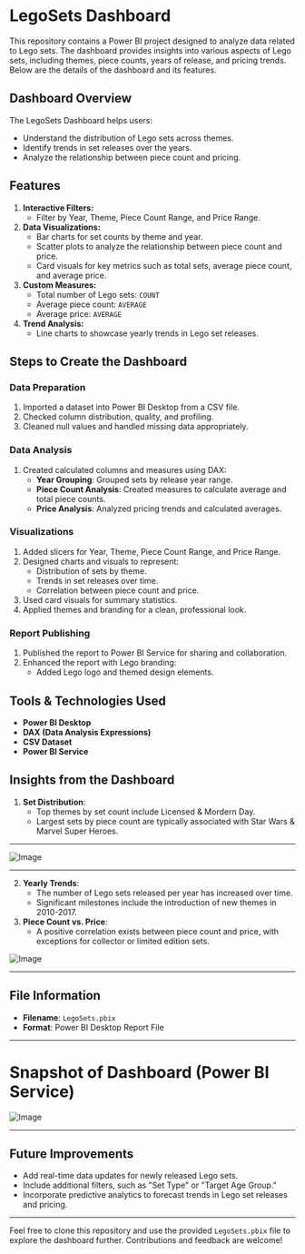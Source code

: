 # LegoSets Dashboard

This repository contains a Power BI project designed to analyze data related to Lego sets. The dashboard provides insights into various aspects of Lego sets, including themes, piece counts, years of release, and pricing trends. Below are the details of the dashboard and its features.

## Dashboard Overview
The LegoSets Dashboard helps users:
- Understand the distribution of Lego sets across themes.
- Identify trends in set releases over the years.
- Analyze the relationship between piece count and pricing.

## Features
1. **Interactive Filters:**
   - Filter by Year, Theme, Piece Count Range, and Price Range.
2. **Data Visualizations:**
   - Bar charts for set counts by theme and year.
   - Scatter plots to analyze the relationship between piece count and price.
   - Card visuals for key metrics such as total sets, average piece count, and average price.
3. **Custom Measures:**
   - Total number of Lego sets: `COUNT`
   - Average piece count: `AVERAGE`
   - Average price: `AVERAGE`
4. **Trend Analysis:**
   - Line charts to showcase yearly trends in Lego set releases.

## Steps to Create the Dashboard
### Data Preparation
1. Imported a dataset into Power BI Desktop from a CSV file.
2. Checked column distribution, quality, and profiling.
3. Cleaned null values and handled missing data appropriately.

### Data Analysis
1. Created calculated columns and measures using DAX:
   - **Year Grouping**: Grouped sets by release year range.
   - **Piece Count Analysis**: Created measures to calculate average and total piece counts.
   - **Price Analysis**: Analyzed pricing trends and calculated averages.

### Visualizations
1. Added slicers for Year, Theme, Piece Count Range, and Price Range.
2. Designed charts and visuals to represent:
   - Distribution of sets by theme.
   - Trends in set releases over time.
   - Correlation between piece count and price.
3. Used card visuals for summary statistics.
4. Applied themes and branding for a clean, professional look.

### Report Publishing
1. Published the report to Power BI Service for sharing and collaboration.
2. Enhanced the report with Lego branding:
   - Added Lego logo and themed design elements.

## Tools & Technologies Used
- **Power BI Desktop**
- **DAX (Data Analysis Expressions)**
- **CSV Dataset**
- **Power BI Service**

## Insights from the Dashboard

1. **Set Distribution**:
   - Top themes by set count include Licensed & Mordern Day.
   - Largest sets by piece count are typically associated with Star Wars & Marvel Super Heroes.
---

   ![Image](https://github.com/user-attachments/assets/47cdeffc-e853-489b-a5d3-d9eec2724ff7)
   
---
2. **Yearly Trends**:
   - The number of Lego sets released per year has increased over time.
   - Significant milestones include the introduction of new themes in 2010-2017.
3. **Piece Count vs. Price**:
   - A positive correlation exists between piece count and price, with exceptions for collector or limited edition sets.

![Image](https://github.com/user-attachments/assets/38cfb02e-673a-45bf-9d9a-4e0675ab04b0)

---
## File Information
- **Filename**: `LegoSets.pbix`
- **Format**: Power BI Desktop Report File
---

# Snapshot of Dashboard (Power BI Service)
![Image](https://github.com/user-attachments/assets/87d74dea-61d4-41d5-878d-bbc97e160469)


---
## Future Improvements
- Add real-time data updates for newly released Lego sets.
- Include additional filters, such as "Set Type" or "Target Age Group."
- Incorporate predictive analytics to forecast trends in Lego set releases and pricing.

---

Feel free to clone this repository and use the provided `LegoSets.pbix` file to explore the dashboard further. Contributions and feedback are welcome!



